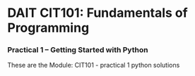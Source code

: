 # DAIT CIT101: Fundamentals of Programming

### Practical 1 – Getting Started with Python

These are the Module: CIT101 - practical 1 python solutions 
